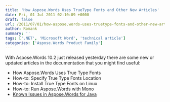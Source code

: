 ```yaml
---
title: 'How Aspose.Words Uses TrueType Fonts and Other New Articles'
date: Fri, 01 Jul 2011 02:10:09 +0000
draft: false
url: /2011/07/01/how-aspose.words-uses-truetype-fonts-and-other-new-articles/
author: Romank
summary: ''
tags: ['.NET', 'Microsoft Word', 'technical article']
categories: ['Aspose.Words Product Family']
---
```


With Aspose.Words 10.2 just released yesterday there are some new or updated articles in the documentation that you might find useful:

*   How Aspose.Words Uses True Type Fonts
*   How-to: Specify True Type Fonts Location
*   How-to: Install True Type Fonts on Linux
*   How-to: Run Aspose.Words with Mono
*   [Known Issues in Aspose.Words for Java][1]




[1]: https://docs.aspose.com/display/slidesnet/Home




